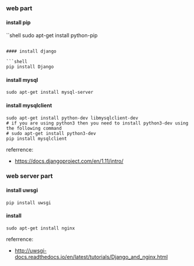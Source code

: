 ### web part

#### install pip

``shell
sudo apt-get install python-pip
```

#### install django

```shell
pip install Django
```

#### install mysql

```shell
sudo apt-get install mysql-server
```
#### install mysqlclient

```shell
sudo apt-get install python-dev libmysqlclient-dev
# if you are using python3 then you need to install python3-dev using the following command
# sudo apt-get install python3-dev
pip install mysqlclient
```

referrence:

- https://docs.djangoproject.com/en/1.11/intro/

### web server part

#### install uwsgi

```shell
pip install uwsgi
```
#### install

```shell
sudo apt-get install nginx
```

referrence:

- http://uwsgi-docs.readthedocs.io/en/latest/tutorials/Django_and_nginx.html